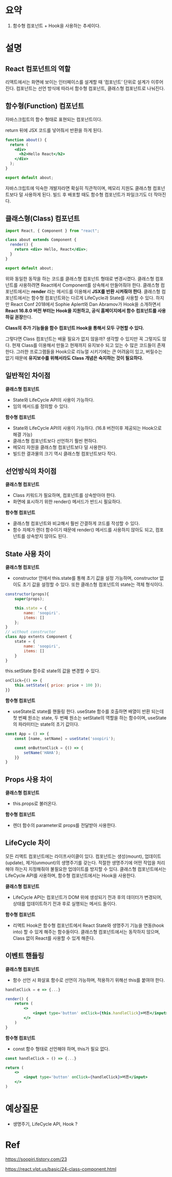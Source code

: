 # 요약

1. 함수형 컴포넌트 + Hook을 사용하는 추세이다.

# 설명

## React 컴포넌트의 역할

리액트에서는 화면에 보이는 인터페이스를 설계할 때 ‘컴포넌트’ 단위로 설계가 이루어진다. 컴포넌트는 선언 방식에 따라서 함수형 컴포넌트, 클래스형 컴포넌트로 나눠진다.

## 함수형(Function) 컴포넌트

자바스크립트의 함수 형태로 표현되는 컴포넌트이다.

return 뒤에 JSX 코드를 넣어줘서 반환을 하게 된다.

```jsx
function about() {
  return (
    <div>
      <h2>Hello React</h2>
    </div>
  );
}

export default about;
```

자바스크립트에 익숙한 개발자라면 확실히 직관적이며, 메모리 지원도 클래스형 컴포넌트보다 덜 사용하게 된다. 빌드 후 배포할 때도 함수형 컴포넌트가 파일크기도 더 작아진다.

## 클래스형(Class) 컴포넌트

```jsx
import React, { Component } from "react";

class about extends Component {
  render() {
    return <div> Hello, React</div>;
  }
}

export default about;
```

위와 동일한 동작을 하는 코드를 클래스형 컴포넌트 형태로 변경시켰다. 클래스형 컴포넌트를 사용하려면 React에서 Component를 상속해서 만들어줘야 한다. 클래스형 컴포넌트에서는 **render** 라는 메서드를 이용해서 **JSX를 반환 시켜줘야 한다**. 클래스형 컴포넌트에서는 함수형 컴포넌트와는 다르게 LifeCycle과 State를 사용할 수 있다. 하지만 React Conf 2018에서 Sophie Aplert와 Dan Abramov가 Hook을 소개하면서 **React 16.8.0 버전 부터는 Hook을 지원하고, 공식 홈페이지에서 함수 컴포넌트를 사용하길 권장**한다.

**Class의 추가 기능들을 함수 컴포넌트 Hook을 통해서 모두 구현할 수 있다.**

그렇다면 Class 컴포넌트는 배울 필요가 없지 않을까? 생각할 수 있지만 꼭 그렇지도 않다. 현재 Class를 이용해서 만들고 현재까지 유지보수 되고 있는 수 많은 코드들이 존재한다. 그러한 프로그램들을 Hook으로 리뉴얼 시키기에는 큰 어려움이 있고, 버릴수는 없기 때문에 **유지보수를 위해서라도 Class 개념은 숙지하는 것이 필요하다.**

## 일반적인 차이점

**클래스형 컴포넌트**

- State와 LifeCycle API의 사용이 가능하다.
- 임의 메서드를 정의할 수 있다.

**함수형 컴포넌트**

- State와 LifeCycle API의 사용이 가능하다. (16.8 버전이후 제공되는 Hook으로 해결 가능)
- 클래스형 컴포넌트보다 선언하기 훨씬 편하다.
- 메모리 자원을 클래스형 컴포넌트보다 덜 사용한다.
- 빌드한 결과물의 크기 역시 클래스형 컴포넌트보다 작다.

## 선언방식의 차이점

**클래스형 컴포넌트**

- Class 키워드가 필요하며, 컴포넌트를 상속받아야 한다.
- 화면에 표시하기 위한 render() 메서드가 반드시 필요하다.

**함수형 컴포넌트**

- 클래스형 컴포넌트와 비교해서 훨씬 간결하게 코드를 작성할 수 있다.
- 함수 자체가 렌더 함수이기 때문에 render() 메서드를 사용하지 않아도 되고, 컴포넌트를 상속받지 않아도 된다.

## State 사용 차이

**클래스형 컴포넌트**

- constructor 안에서 this.state를 통해 초기 값을 설정 가능하며, constructor 없이도 초기 값을 설정할 수 있다. 또한 클래스형 컴포넌트의 state는 객체 형식이다.

```jsx
constructor(props){
	super(props);

	this.state = {
		name: 'soopiri'.
		items: []
	};
}
// without constructor
class App extents Component {
	state = {
		name: 'soopiri',
		items: []
	}
}
```

this.setState 함수로 state의 값을 변경할 수 있다.

```jsx
onClick={() => {
	this.setState({ price: price + 100 });
}}
```

**함수형 컴포넌트**

- useState로 state를 핸들링 한다. useState 함수를 호출하면 배열이 반환 되는데 첫 번째 원소는 state, 두 번째 원소는 setState의 역할을 하는 함수이며, useState의 파라미터는 state의 초기 값이다.

```jsx
const App = () => {
	const [name, setName] = useState('soopiri');

	const onButtonClick = {() => {
		setName('HAHA');
	}}
}
```

## Props 사용 차이

**클래스형 컴포넌트**

- this.props로 불러온다.

**함수형 컴포넌트**

- 렌더 함수의 parameter로 props를 전달받아 사용한다.

## LifeCycle 차이

모든 리액트 컴포넌트에는 라이프사이클이 있다. 컴포넌트는 생성(mount), 업데이트(update), 제거(unmount)의 생명주기를 갖는다. 적절한 생명주기에 어떤 작업을 처리해야 하는지 지정해줘야 불필요한 업데이트를 방지할 수 있다. 클래스형 컴포넌트에서는 LifeCycle API를 사용하며, 함수형 컴포넌트에서는 Hook을 사용한다.

**클래스형 컴포넌트**

- LifeCycle API는 컴포넌트가 DOM 위에 생성되기 전과 후의 데이터가 변경되어, 상태를 업데이트하기 전과 후로 실행되는 메서드 들이다.

**함수형 컴포넌트**

- 리액트 Hook은 함수형 컴포넌트에서 React State와 생명주기 기능을 연동(hook into) 할 수 있게 해주는 함수들이다. 클래스형 컴포넌트에서는 동작하지 않으며, Class 없이 React를 사용할 수 있게 해준다.

## 이벤트 핸들링

**클래스형 컴포넌트**

- 함수 선언 시 화살표 함수로 선언이 가능하며, 적용하기 위해선 this를 붙여야 한다.

```jsx
handleClick = e => {...}

render() {
	return (
		<>
			<input type='button' onClick={this.handleClick}>버튼</input>
		</>
	)
}
```

**함수형 컴포넌트**

- const 함수 형태로 선언해야 하며, this가 필요 없다.

```jsx
const handleClick = () => {...}

return (
	<>
		<input type='button' onClick={handleClick}>버튼</input>
	</>
)
```

# 예상질문

- 생명주기, LifeCycle API, Hook ?

# Ref

https://soopiri.tistory.com/23

https://react.vlpt.us/basic/24-class-component.html

